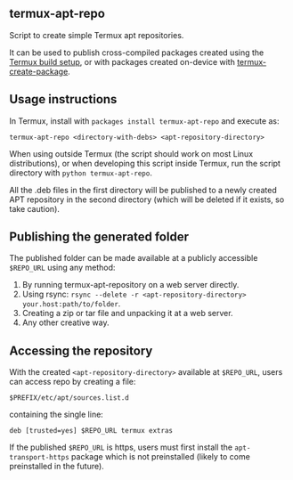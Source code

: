 termux-apt-repo
---------------
Script to create simple Termux apt repositories.

It can be used to publish cross-compiled packages created using the [Termux build setup](https://github.com/termux/termux-packages), or with packages created on-device with [termux-create-package](https://github.com/termux/termux-create-package).

Usage instructions
------------------
In Termux, install with `packages install termux-apt-repo` and execute as:

    termux-apt-repo <directory-with-debs> <apt-repository-directory>

When using outside Termux (the script should work on most Linux distributions), or when developing this script inside Termux, run the script directory with `python termux-apt-repo`.

All the .deb files in the first directory will be published to a newly created APT repository in the second directory (which will be deleted if it exists, so take caution).

Publishing the generated folder
-------------------------------
The published folder can be made available at a publicly accessible `$REPO_URL` using any method:

1. By running termux-apt-repository on a web server directly.
2. Using rsync: `rsync --delete -r <apt-repository-directory> your.host:path/to/folder`.
3. Creating a zip or tar file and unpacking it at a web server.
4. Any other creative way.

Accessing the repository
------------------------
With the created `<apt-repository-directory>` available at `$REPO_URL`, users can access repo by creating a file:

    $PREFIX/etc/apt/sources.list.d

containing the single line:

    deb [trusted=yes] $REPO_URL termux extras

If the published `$REPO_URL` is https, users must first install the `apt-transport-https` package which is not preinstalled (likely to come preinstalled in the future).
